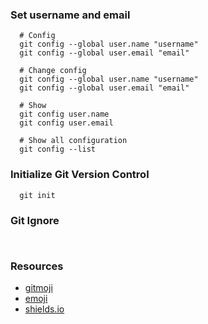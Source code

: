 ### Set username and email
```shell
  # Config
  git config --global user.name "username"
  git config --global user.email "email"

  # Change config
  git config --global user.name "username"
  git config --global user.email "email"
  
  # Show
  git config user.name
  git config user.email

  # Show all configuration
  git config --list
```

### Initialize Git Version Control
```shell
  git init
```

### Git Ignore
```shell
  
```

### Resources
- [gitmoji](https://gitmoji.dev/)
- [emoji](https://www.webfx.com/tools/emoji-cheat-sheet/)
- [shields.io](https://shields.io/)
